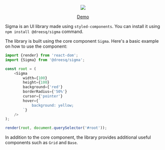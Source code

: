 <p align="center"> 
    <img src="https://user-images.githubusercontent.com/7228512/61580398-714ecd80-ab1a-11e9-8bcb-4677a128aa79.png"/>
</p>

<p align="center">
    <a href="https://dreesq.github.io/sigma/" target="_blank">Demo</a>  
</p>

Sigma is an UI library made using `styled-components`. You can install it using `npm install @dreesq/sigma` command.

The library is built using the core component `Sigma`. Here's a basic example on how to use the component:

```js
import {render} from 'react-dom';
import {Sigma} from '@dreesq/sigma';

const root = (
    <Sigma
        width={100}
        height={100}
        background={'red'}
        borderRadius={'50%'}
        cursor={'pointer'}
        hover={`
            background: yellow;
        `}  
    />
);

render(root, document.querySelector('#root'));
```

In addition to the core component, the library provides additional useful components such as ```Grid``` and ```Base```.

